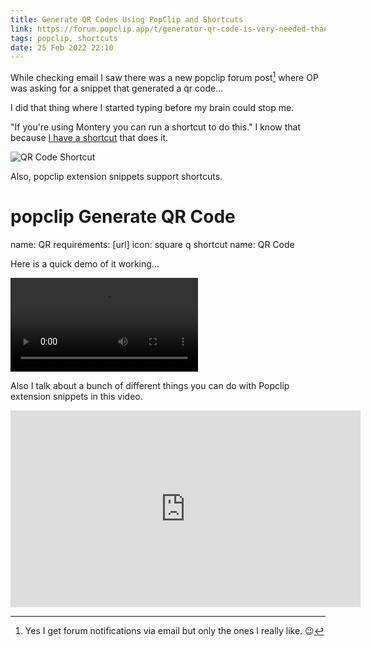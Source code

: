 ```yaml
---
title: Generate QR Codes Using PopClip and Shortcuts
link: https://forum.popclip.app/t/generator-qr-code-is-very-needed-thank/660
tags: popclip, shortcuts
date: 25 Feb 2022 22:10
---
```


While checking email I saw there was a new popclip forum post[^1] where OP was asking for a snippet that generated a qr code... 

I did that thing where I started typing before my brain could stop me.

"If you're using Montery you can run a shortcut to do this." I know that because [I have a shortcut](https://www.icloud.com/shortcuts/dcbf15666e0e4412b35350dcb70559b7) that does it.

![QR Code Shortcut](https://kjaymiller.s3-us-west-2.amazonaws.com/images/QR%20Code%20Shortcut.png)

Also, popclip extension snippets support shortcuts.

# popclip Generate QR Code
name:  QR
requirements: [url]
icon: square q 
shortcut name: QR Code

Here is a quick demo of it working...

<video><source src="https://kjaymiller.s3-us-west-2.amazonaws.com/images/qr_code_popclip_snippet_ext.mp4">popclip QR Demo</video>

Also I talk about a bunch of different things you can do with Popclip extension snippets in this video.

<iframe width="560" height="315" src="https://www.youtube.com/embed/mF8KHV7s3EE" title="YouTube video player" frameborder="0" allow="accelerometer; autoplay; clipboard-write; encrypted-media; gyroscope; picture-in-picture" allowfullscreen></iframe>

[^1]: Yes I get forum notifications via email but only the ones I really like. 😉

